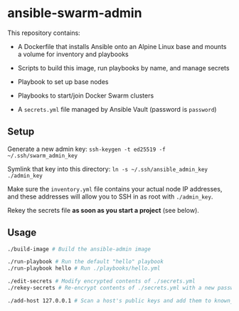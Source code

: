 # ansible-swarm-admin

This repository contains:
  - A Dockerfile that installs Ansible onto an Alpine Linux base and mounts a volume for inventory and playbooks

  - Scripts to build this image, run playbooks by name, and manage secrets

  - Playbook to set up base nodes

  - Playbooks to start/join Docker Swarm clusters

  - A `secrets.yml` file managed by Ansible Vault (password is `password`)

## Setup

Generate a new admin key: `ssh-keygen -t ed25519 -f ~/.ssh/swarm_admin_key`

Symlink that key into this directory: `ln -s ~/.ssh/ansible_admin_key ./admin_key`

Make sure the `inventory.yml` file contains your actual node IP addresses, and these addresses will allow you to SSH in as root with `./admin_key`.

Rekey the secrets file **as soon as you start a project** (see below).

## Usage

```sh
./build-image # Build the ansible-admin image

./run-playbook # Run the default "hello" playbook
./run-playbook hello # Run ./playbooks/hello.yml

./edit-secrets # Modify encrypted contents of ./secrets.yml
./rekey-secrets # Re-encrypt contents of ./secrets.yml with a new password

./add-host 127.0.0.1 # Scan a host's public keys and add them to known_hosts (to avoid being prompted during SSH authentication)
```

